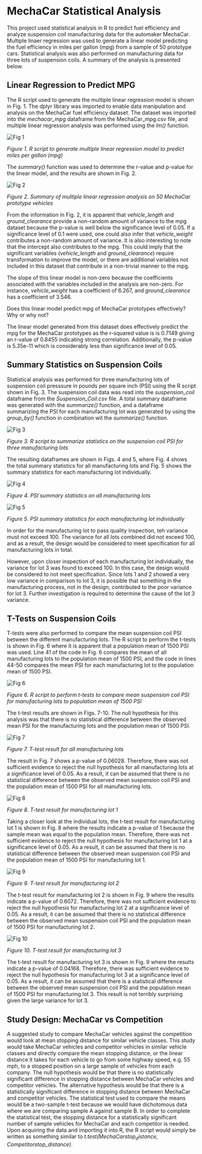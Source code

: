 # MechaCar Statistical Analysis

This project used statistical analysis in R to predict fuel efficiency and analyze suspension coil manufacturing data for the automaker MechaCar. Multiple linaer regression was used to generate a linear model predicting the fuel efficiency in miles per gallon (mpg) from a sample of 50 prototype cars. Statistical analysis was also performed on manufacturing data for three lots of suspension coils. A summary of the analysis is presented below.

## Linear Regression to Predict MPG

The R script used to generate the multiple linear regression model is shown in Fig. 1. The dplyr library was imported to enable data manipulation and analysis on the MechaCar fuel efficiency dataset. The dataset was imported into the *mechacar_mpg* dataframe from the MechaCar_mpg.csv file, and multiple linear regression analysis was performed using the *lm()* function. 

![Fig 1](./Resources/del1_r_script.png)

*Figure 1. R script to generate multiple linear regression model to predict miles per gallon (mpg)*

The *summary()* function was used to determine the r-value and p-value for the linear model, and the results are shown in Fig. 2.

![Fig 2](./Resources/del1_linear_regression_result.png)

*Figure 2. Summary of multiple linear regression analysis on 50 MechaCar prototype vehicles*

From the information in Fig. 2, it is apparent that *vehicle_length* and *ground_clearance* provide a non-random amount of variance to the mpg dataset because the p-value is well below the significance level of 0.05. If a significance level of 0.1 were used, one could also infer that *vehicle_weight* contributes a non-random amount of variance. It is also interesting to note that the intercept also contributes to the mpg. This could imply that the significant variables (*vehicle_length* and *ground_clearance*) require transformation to improve the model, or there are additional variables not included in this dataset that contribute in a non-trivial manner to the mpg.

The slope of this linear model is non-zero because the coefficients associated with the variables included in the analysis are non-zero. For instance, *vehicle_weight* has a coefficient of 6.267, and *ground_clearance* has a coefficient of 3.546.

Does this linear model predict mpg of MechaCar prototypes effectively? Why or why not?

The linear model generated from this dataset does effectively predict the mpg for the MechaCar prototypes as the r-squared value is is 0.7149 giving an r-value of 0.8455 indicating strong correlation. Additionally, the p-value is 5.35e-11 which is considerably less than significance level of 0.05.

## Summary Statistics on Suspension Coils

Statistical analysis was performed for three manufacturing lots of suspension coil presssure in pounds per square inch (PSI) using the R script shown in Fig. 3. The suspension coil data was read into the *suspension_coil* dataframe from the *Suspension_Coil.csv* file. A total summary dataframe was generated with the *summarize()* function, and a dataframe summarizing the PSI for each manufacturing lot was generated by using the *group_by()* function in combination wit the *summarize()* function.

![Fig 3](./Resources/del2_r_script.png)

*Figure 3. R script to summarize statistics on the suspension coil PSI for three manufacturing lots*

The resulting dataframes are shown in Figs. 4 and 5, where Fig. 4 shows the total summary statistics for all manufacturing lots and Fig. 5 shows the summary statistics for each manufacturing lot individually.

![Fig 4](./Resources/del2_total_summary.png)

*Figure 4. PSI summary statistics on all manufacturing lots*

![Fig 5](./Resources/del2_lot_summary.png)

*Figure 5. PSI summary statistics for each manufacturing lot individually*

In order for the manufacturing lot to pass quality inspection, teh variance must not exceed 100. The variance for all lots combined did not exceed 100, and as a result, the design would be considered to meet specification for all manufacturing lots in total.

However, upon closer inspection of each manufacturing lot individually, the variance for lot 3 was found to exceed 100. In this case, the design would be considered to not meet specification. Since lots 1 and 2 showed a very low variance in comparison to lot 3, it is possible that something in the manufacturing process, not in the design, contributed to the poor variance for lot 3. Further investigation is required to determine the cause of the lot 3 variance.

## T-Tests on Suspension Coils

T-tests were also performed to compare the mean suspension coil PSI between the different manufacturing lots. The R script to perform the t-tests is shown in Fig. 6 where it is apparent that a population mean of 1500 PSI was used. Line 41 of the code in Fig. 6 compares the mean of all manufacturing lots to the population mean of 1500 PSI, and the code in lines 44-50 compares the mean PSI for each manufacturing lot to the population mean of 1500 PSI.

![Fig 6](./Resources/del3_r_script.png)

*Figure 6. R script to perform t-tests to compare mean suspension coil PSI for manufacturing lots to population mean of 1500 PSI*

The t-test results are shown in Figs. 7-10. The null hypothesis for this analysis was that there is no statistical difference between the observed mean PSI for the manufacturing lots and the population mean of 1500 PSI.

![Fig 7](./Resources/del3_total_t_test.png)

*Figure 7. T-test result for all manufacturing lots*

The result in Fig. 7 shows a p-value of 0.06028. Therefore, there was not sufficient evidence to reject the null hypothesis for all manufacturing lots at a significance level of 0.05. As a result, it can be assumed that there is no statistical difference between the observed mean suspension coil PSI and the population mean of 1500 PSI for all manufacturing lots.

![Fig 8](./Resources/del3_lot1_t_test.png)

*Figure 8. T-test result for manufacturing lot 1*

Taking a closer look at the individual lots, the t-test result for manufacturing lot 1 is shown in Fig. 8 where the results indicate a p-value of 1 because the sample mean was equal to the population mean. Therefore, there was not sufficient evidence to reject the null hypothesis for manufacturing lot 1 at a significance level of 0.05. As a result, it can be assumed that there is no statistical difference between the observed mean suspension coil PSI and the population mean of 1500 PSI for manufacturing lot 1.

![Fig 9](./Resources/del3_lot2_t_test.png)

*Figure 9. T-test result for manufacturing lot 2*

The t-test result for manufacturing lot 2 is shown in Fig. 9 where the results indicate a p-value of 0.6072. Therefore, there was not sufficient evidence to reject the null hypothesis for manufacturing lot 2 at a significance level of 0.05. As a result, it can be assumed that there is no statistical difference between the observed mean suspension coil PSI and the population mean of 1500 PSI for manufacturing lot 2.

![Fig 10](./Resources/del3_lot3_t_test.png)

*Figure 10. T-test result for manufacturing lot 3*

The t-test result for manufacturing lot 3 is shown in Fig. 9 where the results indicate a p-value of 0.04168. Therefore, there was sufficient evidence to reject the null hypothesis for manufacturing lot 3 at a significance level of 0.05. As a result, it can be assumed that there is a statistical difference between the observed mean suspension coil PSI and the population mean of 1500 PSI for manufacturing lot 3. This result is not terribly surprising given the large variance for lot 3.

## Study Design: MechaCar vs Competition

A suggested study to compare MechaCar vehicles against the competition would look at mean stopping distance for similar vehicle classes. This study would take MechaCar vehicles and competitor vehicles in similar vehicle classes and directly compare the mean stopping distance, or the linear distance it takes for each vehicle to go from some highway speed, e.g. 55 mph, to a stopped position on a large sample of vehicles from each company. The null hypothesis would be that there is no statistically significant difference in stopping distance between MechaCar vehicles and competitor vehicles. The alternative hypothesis would be that there is a statistically significant difference in stopping distance between MechaCar and competitor vehicles. The statistical test used to compare the means would be a two-sample t-test because we would have dichotomous data where we are comparing sample A against sample B. In order to complete the statistical test, the stopping distance for a statistically significant number of sample vehicles for MechaCar and each competitor is needed. Upon acquiring the data and importing it into R, the R script would simply be written as something similar to *t.test(MechaCar$stop_distance, Competitor$stop_distance)*.